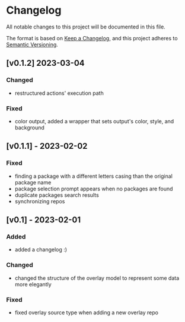 # Changelog

All notable changes to this project will be documented in this file.

The format is based on [Keep a Changelog](https://keepachangelog.com/en/1.0.0/),
and this project adheres to [Semantic Versioning](https://semver.org/spec/v2.0.0.html).

## [v0.1.2] 2023-03-04

### Changed

- restructured actions' execution path

### Fixed

- color output, added a wrapper that sets output's color, style, and background

## [v0.1.1] - 2023-02-02

### Fixed

- finding a package with a different letters casing than the original package name
- package selection prompt appears when no packages are found
- duplicate packages search results
- synchronizing repos

## [v0.1] - 2023-02-01

### Added

- added a changelog :)

### Changed

- changed the structure of the overlay model to represent some data more elegantly

### Fixed

- fixed overlay source type when adding a new overlay repo
